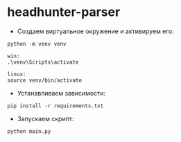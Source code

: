 # headhunter-parser

- Создаем виртуальное окружение и активируем его:

```
python -m venv venv

win:
.\venv\Scripts\activate

linux:
source venv/bin/activate
```

- Устанавливаем зависимости:

```
pip install -r requirements.txt
```

- Запускаем скрипт:

```
python main.py
```
